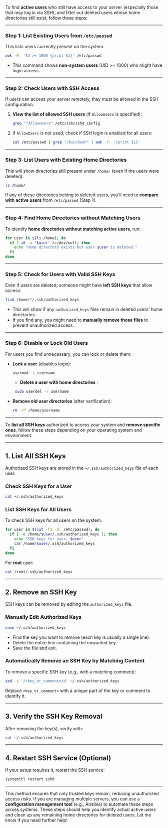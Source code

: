 To find **active users** who still have access to your server (especially those that may log in via SSH), and filter out deleted users whose home directories still exist, follow these steps:

---

### **Step 1: List Existing Users from `/etc/passwd`**
This lists users currently present on the system.

```bash
awk -F: '$3 >= 1000 {print $1}' /etc/passwd
```
- This command shows **non-system users** (UID >= 1000) who might have login access.

---

### **Step 2: Check Users with SSH Access**  
If users can access your server remotely, they must be allowed in the SSH configuration.

1. **View the list of allowed SSH users** (if `AllowUsers` is specified):
   ```bash
   grep "^AllowUsers" /etc/ssh/sshd_config
   ```

2. If `AllowUsers` is not used, check if SSH login is enabled for all users:
   ```bash
   cat /etc/passwd | grep "/bin/bash" | awk -F: '{print $1}'
   ```

---

### **Step 3: List Users with Existing Home Directories**  
This will show directories still present under `/home/` (even if the users were deleted):

```bash
ls /home/
```

If any of these directories belong to deleted users, you’ll need to **compare with active users** from `/etc/passwd` (Step 1).  

---

### **Step 4: Find Home Directories without Matching Users**
To identify **home directories without matching active users**, run:

```bash
for user in $(ls /home); do
  if ! id -u "$user" &>/dev/null; then
    echo "Home directory exists but user $user is deleted."
  fi
done
```

---

### **Step 5: Check for Users with Valid SSH Keys**  
Even if users are deleted, someone might have **left SSH keys** that allow access:

```bash
find /home/*/.ssh/authorized_keys
```

- This will show if any `authorized_keys` files remain in deleted users' home directories.  
- If you find any, you might need to **manually remove those files** to prevent unauthorized access.

---

### **Step 6: Disable or Lock Old Users**
For users you find unnecessary, you can lock or delete them:

- **Lock a user** (disables login):
  ```bash
  usermod -L username
  ```
  - **Delete a user with home directories** :
  ```bash
   sudo userdel -r username
  ```

- **Remove old user directories** (after verification):
  ```bash
  rm -rf /home/username
  ```

---
To **list all SSH keys** authorized to access your system and **remove specific ones**, follow these steps depending on your operating system and environment:

---

## **1. List All SSH Keys**
Authorized SSH keys are stored in the `~/.ssh/authorized_keys` file of each user.

### **Check SSH Keys for a User**
```bash
cat ~/.ssh/authorized_keys
```

### **List SSH Keys for All Users**  
To check SSH keys for all users on the system:
```bash
for user in $(cut -f1 -d: /etc/passwd); do
  if [ -e /home/$user/.ssh/authorized_keys ]; then
    echo "SSH keys for user: $user"
    cat /home/$user/.ssh/authorized_keys
  fi
done
```

For **root** user:
```bash
cat /root/.ssh/authorized_keys
```

---

## **2. Remove an SSH Key**
SSH keys can be removed by editing the `authorized_keys` file.

### **Manually Edit Authorized Keys**
```bash
nano ~/.ssh/authorized_keys
```
- Find the key you want to remove (each key is usually a single line).
- Delete the entire line containing the unwanted key.
- Save the file and exit.

### **Automatically Remove an SSH Key by Matching Content**
To remove a specific SSH key (e.g., with a matching comment):
```bash
sed -i '/<key_or_comment>/d' ~/.ssh/authorized_keys
```
Replace `<key_or_comment>` with a unique part of the key or comment to identify it.

---

## **3. Verify the SSH Key Removal**
After removing the key(s), verify with:
```bash
cat ~/.ssh/authorized_keys
```

---

## **4. Restart SSH Service (Optional)**
If your setup requires it, restart the SSH service:
```bash
systemctl restart sshd
```

---

This method ensures that only trusted keys remain, reducing unauthorized access risks. If you are managing multiple servers, you can use a **configuration management tool** (e.g., Ansible) to automate these steps across systems.
These steps should help you identify actual active users and clean up any remaining home directories for deleted users. Let me know if you need further help!
